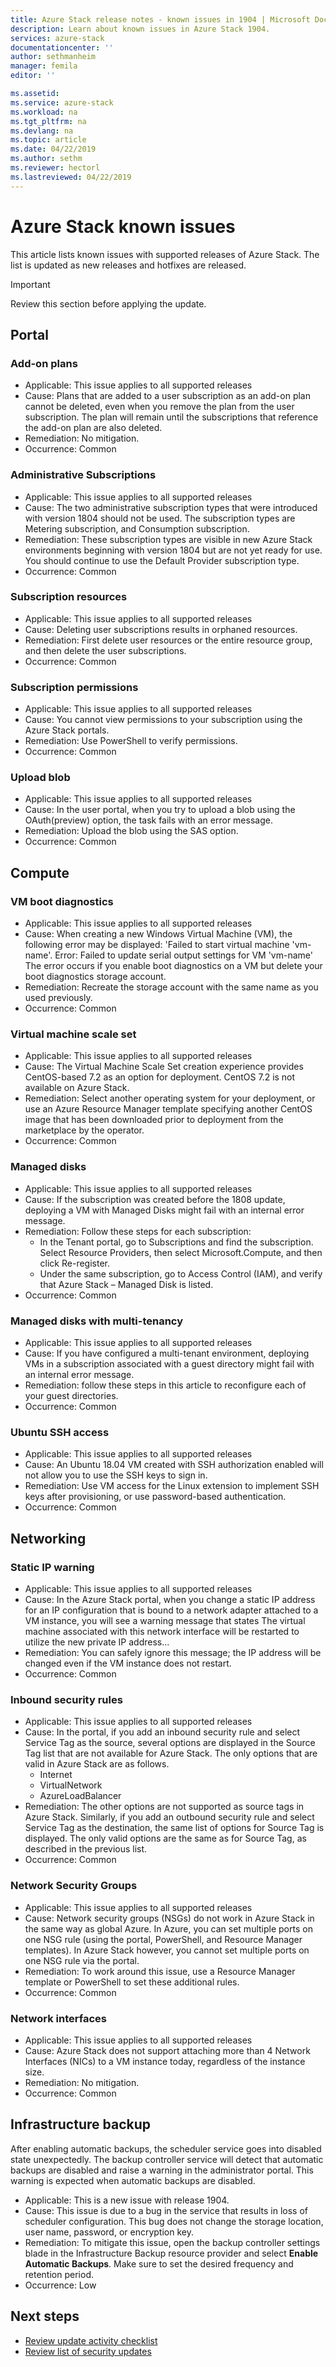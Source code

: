 ```yaml
---
title: Azure Stack release notes - known issues in 1904 | Microsoft Docs
description: Learn about known issues in Azure Stack 1904.
services: azure-stack
documentationcenter: ''
author: sethmanheim
manager: femila
editor: ''

ms.assetid:  
ms.service: azure-stack
ms.workload: na
ms.tgt_pltfrm: na
ms.devlang: na
ms.topic: article
ms.date: 04/22/2019
ms.author: sethm
ms.reviewer: hectorl
ms.lastreviewed: 04/22/2019
---
```


# Azure Stack known issues

This article lists known issues with supported releases of Azure Stack. The list is updated as new releases and hotfixes are released.

> [!IMPORTANT]  
> Review this section before applying the update.

<!-- TEMPLATE -->
<!-- ### (Feature area) -->

<!--Bug xxxxxxx: bug title; new issue or existing issue,  PM owner-->
<!-- Issues that drop off this list better make it in as an improvement or a fix on release notes page -->
<!-- (Detailed customer facing description of the issue)   -->

<!-- PICK ONE
- Applicable: (All supported releases of Azure Stack - carry over); (Starting in YYMM release of Azure Stack, new issue)
- Cause: (cause of the issue)
- Remediation: (how to work around this, if there is one)
- Occurrence: (rate of occurrence) -->

<!-- ### Portal -->
<!-- ### Compute -->
<!-- ### Storage -->
<!-- ### Networking -->
<!-- ### SQL and MySQL-->
<!-- ### App Service -->
<!-- ### Usage -->
<!-- #### Identity -->
<!-- #### Marketplace -->

## Portal

### Add-on plans

- Applicable: This issue applies to all supported releases
- Cause: Plans that are added to a user subscription as an add-on plan cannot be deleted, even when you remove the plan from the user subscription. The plan will remain until the subscriptions that reference the add-on plan are also deleted.
- Remediation: No mitigation.
- Occurrence: Common

### Administrative Subscriptions

- Applicable: This issue applies to all supported releases
- Cause: The two administrative subscription types that were introduced with version 1804 should not be used. The subscription types are Metering subscription, and Consumption subscription. 
- Remediation: These subscription types are visible in new Azure Stack environments beginning with version 1804 but are not yet ready for use. You should continue to use the Default Provider subscription type. 
- Occurrence: Common

### Subscription resources

- Applicable: This issue applies to all supported releases
- Cause: Deleting user subscriptions results in orphaned resources. 
- Remediation: First delete user resources or the entire resource group, and then delete the user subscriptions.
- Occurrence: Common

### Subscription permissions

- Applicable: This issue applies to all supported releases
- Cause: You cannot view permissions to your subscription using the Azure Stack portals.
- Remediation: Use PowerShell to verify permissions.
- Occurrence: Common

### Upload blob

- Applicable: This issue applies to all supported releases
- Cause: In the user portal, when you try to upload a blob using the OAuth(preview) option, the task fails with an error message.
- Remediation: Upload the blob using the SAS option.
- Occurrence: Common

## Compute

### VM boot diagnostics

- Applicable: This issue applies to all supported releases
- Cause: When creating a new Windows Virtual Machine (VM), the following error may be displayed:
'Failed to start virtual machine 'vm-name'. Error: Failed to update serial output settings for VM 'vm-name'
The error occurs if you enable boot diagnostics on a VM but delete your boot diagnostics storage account.
- Remediation: Recreate the storage account with the same name as you used previously.
- Occurrence: Common

### Virtual machine scale set

- Applicable: This issue applies to all supported releases
- Cause: The Virtual Machine Scale Set creation experience provides CentOS-based 7.2 as an option for deployment. CentOS 7.2 is not available on Azure Stack. 
- Remediation: Select another operating system for your deployment, or use an Azure Resource Manager template specifying another CentOS image that has been downloaded prior to deployment from the marketplace by the operator. 
- Occurrence: Common

### Managed disks

- Applicable: This issue applies to all supported releases
- Cause: If the subscription was created before the 1808 update, deploying a VM with Managed Disks might fail with an internal error message. 
- Remediation: Follow these steps for each subscription:
  - In the Tenant portal, go to Subscriptions and find the subscription. Select Resource Providers, then select Microsoft.Compute, and then click Re-register.
  - Under the same subscription, go to Access Control (IAM), and verify that Azure Stack – Managed Disk is listed.
- Occurrence: Common

### Managed disks with multi-tenancy

- Applicable: This issue applies to all supported releases
- Cause: If you have configured a multi-tenant environment, deploying VMs in a subscription associated with a guest directory might fail with an internal error message.
- Remediation: follow these steps in this article to reconfigure each of your guest directories.
- Occurrence: Common

### Ubuntu SSH access

- Applicable: This issue applies to all supported releases
- Cause: An Ubuntu 18.04 VM created with SSH authorization enabled will not allow you to use the SSH keys to sign in.
- Remediation: Use VM access for the Linux extension to implement SSH keys after provisioning, or use password-based authentication.
- Occurrence: Common

## Networking

### Static IP warning

- Applicable: This issue applies to all supported releases
- Cause: In the Azure Stack portal, when you change a static IP address for an IP configuration that is bound to a network adapter attached to a VM instance, you will see a warning message that states
The virtual machine associated with this network interface will be restarted to utilize the new private IP address...
- Remediation: You can safely ignore this message; the IP address will be changed even if the VM instance does not restart.
- Occurrence: Common

### Inbound security rules

- Applicable: This issue applies to all supported releases
- Cause: In the portal, if you add an inbound security rule and select Service Tag as the source, several options are displayed in the Source Tag list that are not available for Azure Stack. The only options that are valid in Azure Stack are as follows.
  - Internet
  - VirtualNetwork
  - AzureLoadBalancer
- Remediation: The other options are not supported as source tags in Azure Stack. Similarly, if you add an outbound security rule and select Service Tag as the destination, the same list of options for Source Tag is displayed. The only valid options are the same as for Source Tag, as described in the previous list. 
- Occurrence: Common

### Network Security Groups

- Applicable: This issue applies to all supported releases
- Cause: Network security groups (NSGs) do not work in Azure Stack in the same way as global Azure. In Azure, you can set multiple ports on one NSG rule (using the portal, PowerShell, and Resource Manager templates). In Azure Stack however, you cannot set multiple ports on one NSG rule via the portal.
- Remediation: To work around this issue, use a Resource Manager template or PowerShell to set these additional rules. 
- Occurrence: Common

### Network interfaces

- Applicable: This issue applies to all supported releases
- Cause: Azure Stack does not support attaching more than 4 Network Interfaces (NICs) to a VM instance today, regardless of the instance size.
- Remediation: No mitigation.
- Occurrence: Common

## Infrastructure backup

<!--Bug 3615401 - scheduler config lost; new issue in YYMM;  hectorl-->
After enabling automatic backups, the scheduler service goes into disabled state unexpectedly. The backup controller service will detect that automatic backups are disabled and raise a warning in the administrator portal. This warning is expected when automatic backups are disabled.

- Applicable: This is a new issue with release 1904.
- Cause: This issue is due to a bug in the service that results in loss of scheduler configuration. This bug does not change the storage location, user name, password, or encryption key.
- Remediation: To mitigate this issue, open the backup controller settings blade in the Infrastructure Backup resource provider and select **Enable Automatic Backups**. Make sure to set the desired frequency and retention period.
- Occurrence: Low

## Next steps

- [Review update activity checklist](azure-stack-release-notes-checklist.md)
- [Review list of security updates](azure-stack-release-notes-security-updates-1904.md)
